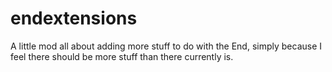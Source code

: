 endextensions
=============

A little mod all about adding more stuff to do with the End, simply because I feel there should be more stuff than there currently is.